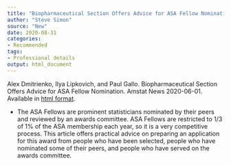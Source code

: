 ```yaml
---
title: "Biopharmaceutical Section Offers Advice for ASA Fellow Nomination"
author: "Steve Simon"
source: "New"
date: 2020-08-31
categories:
- Recommended
tags:
- Professional details
output: html_document
---
```


Alex Dmitrienko, Ilya Lipkovich, and Paul Gallo. Biopharmaceutical Section Offers Advice for ASA Fellow Nomination. Amstat News 2020-06-01. Available in [html format](https://magazine.amstat.org/blog/2020/06/01/advice-for-asa-fellow-nomination/).

<!---More--->

+ The ASA Fellows are prominent statisticians nominated by their peers and reviewed by an awards committee. ASA Fellows are restricted to 1/3 of 1% of the ASA membership each year, so it is a very competitive process. This article offers practical advice on preparing an application for this award from people who have been selected, people who have nominated some of their peers, and people who have served on the awards committee.
